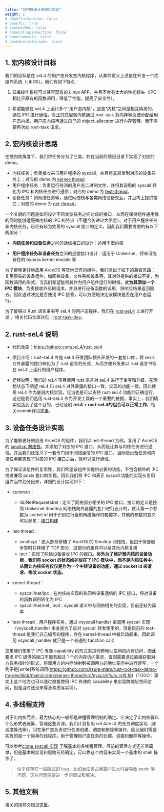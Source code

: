 ```yaml
---
title: "宏内核设计思路和实现"
weight: 1
# bookFlatSection: false
# bookToc: true
# bookHidden: false
# bookCollapseSection: false
# bookComments: false
# bookSearchExclude: false
---
```


## 1. 宏内核设计目标
我们的目标是在 seL4 的用户态开发宏内核程序，从某种意义上说是在开发一个库操作系统（LibOS）。他们有如下特点：

1. 该库操作系统可以兼容现有的 Linux APP，并且不会有太大的性能损失（IPC 相比于原有的函数调用，降低了性能，提高了安全性）。

2. 希望能够在 seL4 上运行多个“用户态内核”，这些“内核”之间是相互隔离的，通过 IPC 进行通信。真正的底层微内核通过 root-task 将内存等资源分配给用户态内核，用户态内核再通过自己的 object_allocator 进行内存管理，而不需要再次向 root-task 请求。

## 2. 宏内核设计思路

在微内核角度下，我们将任务分为了三类，并在当前的项目目录下实现了对应的 demo。

- 内核任务：负责接收来自用户程序的 syscall，并且将其转发到对应的设备任务上；对应的 demo 为 [kernel-thread](https://github.com/Azure-stars/rust-root-task-demo-mi-dev/tree/main/crates/kernel-thread)
- 用户程序任务：负责运行待测的用户态二进制文件，并将其调用的 syscall 转化为 IPC 和内核任务进行通信；对应的 demo 为 [test-thread](https://github.com/Azure-stars/rust-root-task-demo-mi-dev/tree/main/crates/test-thread)。
- 设备任务：如网络任务等，通过网络栈与各类网络设备交互，并且向上提供接口；对应的 demo 为 [net-thread](https://github.com/Azure-stars/rust-root-task-demo-mi-dev/tree/main/crates/net-thread)。

一个关键的问题是如何设计不同类型任务之间对应的接口，从而在保持组件通用性的同时能够适配微内核的 IPC 的特点（不适合传递过大信息）。对于用户程序任务和内核任务，已经有较为完善的 syscall 接口的定义。因此我们需要考虑的有以下两部分：

- **内核任务和设备任务**之间的通信接口的设计：适用于宏内核

- **用户程序任务和设备任务**之间的通信接口设计：适用于 Unikernel、将来可能存在的 bypass kernel module 等

为了能够更好地应用 ArceOS 等其他已有的组件，我们提出了如下的兼容思路：复用原先的设备组件，如网络设备、文件系统设备等，其对外提供的接口不变，为函数调用的形式。当我们希望能将其作为用户组件运行的时候，就**为其添加一个 IPC 模块**，负责接收外部的请求，并且进行设备函数的调用，将响应结果返回回去。因此通过决定是否使用 IPC 接管，可以方便地决定该模块是否在用户态运行。


为了能够以 Rust 语言来书写 seL4 的用户态程序，我们在 [rust-seL4](https://github.com/rel4team/rust-sel4) 上进行开发.，相关代码仓库详见：[root-task-dev](https://github.com/Azure-stars/rust-root-task-demo-mi-dev/tree/main)。


## 2. rust-seL4 说明
- 代码仓库：https://github.com/seL4/rust-sel4

- 项目介绍：rust-seL4 库是 seL4 开发团队额外开发的一套接口库，将 seL4 对外暴露的接口转化为了 rust 语言的形式，从而方便开发者以 rust 语言书写在 seL4 上运行的用户程序。

- 迁移说明：我们的 reL4 项目使用 rust 语言对 seL4 进行了重写和升级，在理想状态下期望 reL4 和 seL4 对外暴露的接口一致，实现的功能一致。因此使用 reL4 作为底层内核实现，应当也是可以支持 rust-seL4 功能的正确运行，这也是我们选用 rust-seL4 作为开发工具的一个重要的依据。事实上，我们确实也达到了这个目的，已经证明 **reL4 + rust-seL4的组合可以正常工作**，相关commit详见[这里](https://github.com/Huzhiwen1208/rust-root-task-demo/commit/b3b8217b3542def10e20d263df0fb80cf20f3198)。

## 3. 设备任务设计实现

为了能够更好的应用 ArceOS 的组件，我们以 net-thread 为例，复用了 ArceOS 的 [smoltcp 网络栈](https://github.com/arceos-org/arceos/tree/main/modules/axnet/src/smoltcp_impl)，并添加了对应的 IPC 接口，从而能让其与内核任务进行通信。并且我们还定义了一套专门用于网络通信的 IPC 接口，当网络设备任务和内核任务都实现了对应的 IPC 接口之后，就可以进行通信。

为了保证该组件的复用性，我们希望该组件仅提供必要的功能，不包含额外的 IPC 或者兼容 posix 接口的实现。因此我们将 IPC 和真正 syscall 功能的实现从复用组件当中划分出来，详细的设计实现如下：

- common：

  - lib/NetRequsetabel：定义了网络部分相关的 IPC 接口，接口的定义是按照 Unikernel Smoltcp 网络栈向外暴露的接口进行设计的，默认第一个参数为 socket id 用于识别进行当前网络操作的套接字，其他的参数的意义可以参见：[接口构建](https://github.com/Azure-stars/rust-root-task-demo-mi-dev/blob/docs/crates/common/src/lib.rs#L293)

- net-thread：

  - smoltcp/：绝大部份移植了 ArceOS 的 Smoltcp 网络栈，但由于简便起步暂时只移植了 TCP 部分，这部分的组件可以给其他内核复用
  - ipc/：实现了网络设备接收 IPC 的接口。**另外为了维护微内核的设备功能，我们将 socket 的状态维护放在了 IPC 模块中，而不是内核任务中，从而让内核任务仅仅是作为一个中转设备的功能，通过 socket id 来请求、修改 socket 状态。**

- kernel-thread：

  - syscall/net/ipc：在内核端实现的和网络设备通信的 IPC 接口，将对设备的函数调用转化为 IPC
  - syscall/net/net_impl：syscall 语义中与网络相关的实现，目前还较为简单

- test-thread：用户程序任务，通过 vsyscall handler 来调用 syscall 实现（vsyscall_handler 本身是为了应对 syscall 转发使用的，但是目前的 test-thread 是我们自己编写的程序，会在 kernel-thread 中被启动起来，因此调用 vsyscall_handler 就只是一个普通的 function call）

这里我们使用了 IPC 传递 capability 的形式来进行跨地址空间的内存访问，因此要求 IPC 提供的接口不能有超过 1 个的内存访问需求，否则需要通过直接获取对方任务指针的形式，将调用方的内存映射到被调用方的地址空间中进行读写，一个例子是[write]系统调用(https://github.com/Azure-stars/rust-root-task-demo-mi-dev/blob/main/crates/kernel-thread/src/syscall/fs/io.rs#L19)（TODO：事实上这个地方也可以通过直接使用 IPC 传递的 capability 来实现跨地址空间访问，但是当时还没来得及考虑与实现）。  

## 4. 多线程支持

对于宏内核而言，最为核心的一般都是进程管理机制的确定。它决定了宏内核将以什么形式去统筹、管理这些资源。我们计划复用 seL4/reL4 的任务调度实现（如调度算法等），只在用户态负责进行任务创建、调度和删除等操作。因此我们需要实现的是一个简单的线程库，用于管理用户态任务的创建、调度和删除等操作。

可以参考[clone syscall 实现](https://github.com/Azure-stars/rust-root-task-demo-mi-dev/blob/main/crates/kernel-thread/src/syscall/thread/task.rs#L136) 了解基本的多线程管理。目前的管理方式还非常简单，但是基本的实现和思路已经确定，可以靠这个内容来实现一个基本的 shell 操作了。
> 似乎还存在一些隐式的 bug，比如当任务占用空间过大时会导致 panic 等问题，这些问题需要进一步的调试和解决。

## 5. 其他文档
相关的指导文档见[这里](https://github.com/Azure-stars/rust-root-task-demo-mi-dev/releases/tag/doc)。